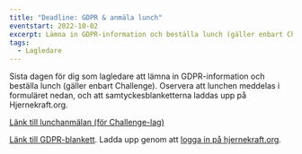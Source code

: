 ```yaml
---
title: "Deadline: GDPR & anmäla lunch"
eventstart: 2022-10-02
excerpt: Lämna in GDPR-information och beställa lunch (gäller enbart Challenge-lag)
tags:
  - Lagledare
---
```


Sista dagen för dig som lagledare att lämna in GDPR-information och beställa lunch (gäller enbart Challenge). Oservera att lunchen meddelas i formuläret nedan, och att samtyckesblanketterna laddas upp på Hjernekraft.org.

[Länk till lunchanmälan (för Challenge-lag)](https://docs.google.com/forms/d/e/1FAIpQLScFaYOLUu5x8KSMSRx5GCuXWhNeI9YZMuuOeebUktIihJTU8w/viewform)

[Länk till GDPR-blankett](https://hjernekraft.org/media/dokumenter/samtykkeerklaring/se-samtyckesblankett-2021.pdf). Ladda upp genom att [logga in på hjernekraft.org](https://hjernekraft.org/logg-inn).




